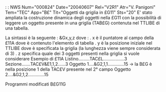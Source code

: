  :  : NWS Num="000824" Date="20040607" Rel="V2R1" Atr="V. Panigoni" Tem="TEC" App="B£" Tit="Oggetti da griglia in £G11" Sts="20"
E' stato ampliata la costruzione dinamica degli oggetti nella £G11 con la possibilità di leggere un oggetto presente in una griglia (TAB£G) contenuta nel TTLIBE di una tabella.

La sintassi è la seguente : 
 &Gx,y,z dove : 
. x è il puntatore al campo della £11A dove è contenuto l'elemento di tabella . y è la posizione iniziale nel TTLIBE dove è specificata la griglia (la lunghezza viene sempre considerata di 3)
. z specifica quale dei 3 oggetti presenti nella griglia si vuole considerare 
Esempio di £11A
Listino.........TAC£L.................3
Sezione.......TAC£V&E1,1,2......3
Oggetto 1....&G2,1,1.............15  -> la B£G è nella posizione 1 della TAC£V presente nel 2° campo
Oggetto 2....&G2,1,2.............15

Programmi modificati
B£G11G
